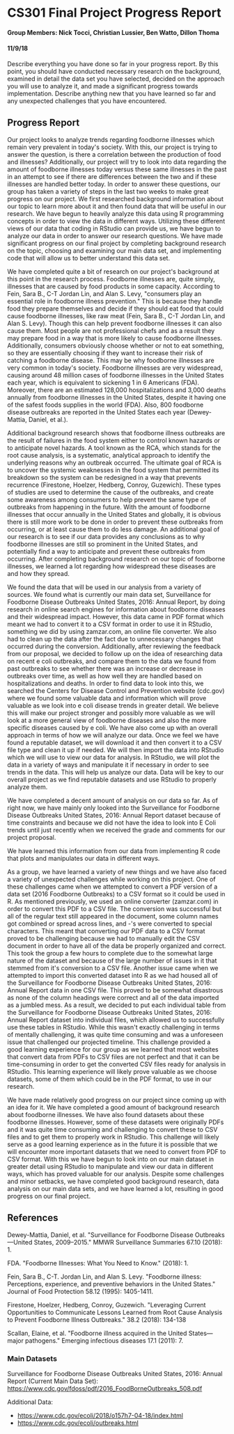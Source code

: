# CS301 Final Project Progress Report
#### Group Members: Nick Tocci, Christian Lussier, Ben Watto, Dillon Thoma
#### 11/9/18

Describe everything you have done so far in your progress report. By this point, you should have conducted necessary research on the background, examined in detail the data set you have selected, decided on the approach you will use to analyze it, and made a significant progress towards implementation. Describe anything new that you have learned so far and any unexpected challenges that you have encountered.

## Progress Report
<!-- Intro -->
Our project looks to analyze trends regarding foodborne illnesses which remain very prevalent in today's society. With this, our project is trying to answer the question, is there a correlation between the production of food and illnesses? Additionally, our project will try to look into data regarding the amount of foodborne illnesses today versus these same illnesses in the past in an attempt to see if there are differences between the two and if these illnesses are handled better today. In order to answer these questions, our group has taken a variety of steps in the last two weeks to make great progress on our project. We first researched background information about our topic to learn more about it and then found data that will be useful in our research. We have begun to heavily analyze this data using R programming concepts in order to view the data in different ways. Utilizing these different views of our data that coding in RStudio can provide us, we have begun to analyze our data in order to answer our research questions. We have made significant progress on our final project by completing background research on the topic, choosing and examining our main data set, and implementing code that will allow us to better understand this data set.

<!-- Paragraph about how we have conducted necessary research on the background -->
We have completed quite a bit of research on our project's background at this point in the research process. Foodborne illnesses are, quite simply, illnesses that are caused by food products in some capacity. According to Fein, Sara B., C-T Jordan Lin, and Alan S. Levy, "consumers play an essential role in foodborne illness prevention." This is because they handle food they prepare themselves and decide if they should eat food that could cause foodborne illnesses, like raw meat (Fein, Sara B., C-T Jordan Lin, and Alan S. Levy). Though this can help prevent foodborne illnesses it can also cause them. Most people are not professional chefs and as a result they may prepare food in a way that is more likely to cause foodborne illnesses. Additionally, consumers obviously choose whether or not to eat something, so they are essentially choosing if they want to increase their risk of catching a foodborne disease. This may be why foodborne illnesses are very common in today's society. Foodborne illnesses are very widespread, causing around 48 million cases of foodborne illnesses in the United States each year, which is equivalent to sickening 1 in 6 Americans (FDA). Moreover, there are an estimated 128,000 hospitalizations and 3,000 deaths annually from foodborne illnesses in the United States, despite it having one of the safest foods supplies in the world (FDA). Also, 800 foodborne disease outbreaks are reported in the United States each year (Dewey-Mattia, Daniel, et al.).

<!-- Additional paragraph about how we have conducted necessary research on the background -->
Additional background research shows that foodborne illness outbreaks are the result of failures in the food system either to control known hazards or to anticipate novel hazards. A tool known as the RCA, which stands for the root cause analysis, is a systematic, analytical approach to identify the underlying reasons why an outbreak occurred. The ultimate goal of RCA is to uncover the systemic weaknesses in the food system that permitted its breakdown so the system can be redesigned in a way that prevents recurrence (Firestone, Hoelzer, Hedberg, Conroy, Guzewich). These types of studies are used to determine the cause of the outbreaks, and create some awareness among consumers to help prevent the same type of outbreaks from happening in the future. With the amount of foodborne illnesses that occur annually in the United States and globally, it is obvious there is still more work to be done in order to prevent these outbreaks from occurring, or at least cause them to do less damage. An additional goal of our research is to see if our data provides any conclusions as to why foodborne illnesses are still so prominent in the United States, and potentially find a way to anticipate and prevent these outbreaks from occurring. After completing background research on our topic of foodborne illnesses, we learned a lot regarding how widespread these diseases are and how they spread.

<!-- P for How we found the data, converted it, approach we have decided upon to analyze it -->
We found the data that will be used in our analysis from a variety of sources. We found what is currently our main data set, Surveillance for Foodborne Disease Outbreaks United States, 2016: Annual Report, by doing research in online search engines for information about foodborne diseases and their widespread impact. However, this data came in PDF format which meant we had to convert it to a CSV format in order to use it in RStudio, something we did by using zamzar.com, an online file converter. We also had to clean up the data after the fact due to unnecessary changes that occurred during the conversion. Additionally, after reviewing the feedback from our proposal, we decided to follow up on the idea of researching data on recent e coli outbreaks, and compare them to the data we found from past outbreaks to see whether there was an increase or decrease in outbreaks over time, as well as how well they are handled based on hospitalizations and deaths. In order to find data to look into this, we searched the Centers for Disease Control and Prevention website (cdc.gov) where we found some valuable data and information which will prove valuable as we look into e coli disease trends in greater detail. We believe this will make our project stronger and possibly more valuable as we will look at a more general view of foodborne diseases and also the more specific diseases caused by e coli. We have also come up with an overall approach in terms of how we will analyze our data. Once we feel we have found a reputable dataset, we will download it and then convert it to a CSV file type and clean it up if needed. We will then import the data into RStudio which we will use to view our data for analysis. In RStudio, we will plot the data in a variety of ways and manipulate it if necessary in order to see trends in the data. This will help us analyze our data. Data will be key to our overall project as we find reputable datasets and use RStudio to properly analyze them.

<!-- P for What we have found from the data so far. -->
We have completed a decent amount of analysis on our data so far. As of right now, we have mainly only looked into the Surveillance for Foodborne Disease Outbreaks United States, 2016: Annual Report dataset because of time constraints and because we did not have the idea to look into E Coli trends until just recently when we received the grade and comments for our project proposal.

<!-- P for How we have made significant progress towards implementation. -->
We have learned this information from our data from implementing R code that plots and manipulates our data in different ways.

<!-- P for New things we have learned and unexpected challenges we have faced. -->
As a group, we have learned a variety of new things and we have also faced a variety of unexpected challenges while working on this project. One of these challenges came when we attempted to convert a PDF version of a data set (2016 Foodborne Outbreaks) to a CSV format so it could be used in R. As mentioned previously, we used an online converter (zamzar.com) in order to convert this PDF to a CSV file. The conversion was successful but all of the regular  text still appeared in the document, some column names got combined or spread across lines, and -'s were converted to special characters. This meant that converting our PDF data to a CSV format proved to be challenging because we had to manually edit the CSV document in order to have all of the data be properly organized and correct. This took the group a few hours to complete due to the somewhat large nature of the dataset and because of the large number of issues in it that stemmed from it's conversion to a CSV file. Another issue came when we attempted to import this converted dataset into R as we had housed all of the Surveillance for Foodborne Disease Outbreaks United States, 2016: Annual Report data in one CSV file. This proved to be somewhat disastrous as none of the column headings were correct and all of the data imported as a jumbled mess. As a result, we decided to put each individual table from the Surveillance for Foodborne Disease Outbreaks United States, 2016: Annual Report dataset into individual files, which allowed us to successfully use these tables in RStudio. While this wasn't exactly challenging in terms of mentally challenging, it was quite time consuming and was a unforeseen issue that challenged our projected timeline. This challenge provided a good learning experience for our group as we learned that most websites that convert data from PDFs to CSV files are not perfect and that it can be time-consuming in order to get the converted CSV files ready for analysis in RStudio. This learning experience will likely prove valuable as we choose datasets, some of them which could be in the PDF format, to use in our research.

<!-- Conclusion -->
We have made relatively good progress on our project since coming up with an idea for it. We have completed a good amount of background research about foodborne illnesses. We have also found datasets about these foodborne illnesses. However, some of these datasets were originally PDFs and it was quite time consuming and challenging to convert these to CSV files and to get them to properly work in RStudio. This challenge will likely serve as a good learning experience as in the future it is possible that we will encounter more important datasets that we need to convert from PDF to CSV format. With this we have begun to look into on our main dataset in greater detail using RStudio to manipulate and view our data in different ways, which has proved valuable for our analysis. Despite some challenges and minor setbacks, we have completed good background research, data analysis on our main data sets, and we have learned a lot, resulting in good progress on our final project.

## References
Dewey-Mattia, Daniel, et al. "Surveillance for Foodborne Disease Outbreaks—United States, 2009–2015." MMWR Surveillance Summaries 67.10 (2018): 1.

FDA. "Foodborne Illnesses: What You Need to Know." (2018): 1.

Fein, Sara B., C-T. Jordan Lin, and Alan S. Levy. "Foodborne illness: Perceptions, experience, and preventive behaviors in the United States." Journal of Food Protection 58.12 (1995): 1405-1411.

Firestone, Hoelzer, Hedberg, Conroy, Guzewich. "Leveraging Current Opportunities to Communicate Lessons Learned from Root Cause Analysis to Prevent Foodborne Illness Outbreaks." 38.2 (2018): 134-138

Scallan, Elaine, et al. "Foodborne illness acquired in the United States—major pathogens." Emerging infectious diseases 17.1 (2011): 7.

### Main Datasets
Surveillance for Foodborne Disease Outbreaks United States, 2016: Annual Report (Current Main Data Set): https://www.cdc.gov/fdoss/pdf/2016_FoodBorneOutbreaks_508.pdf

Additional Data:
- https://www.cdc.gov/ecoli/2018/o157h7-04-18/index.html
- https://www.cdc.gov/ecoli/outbreaks.html
